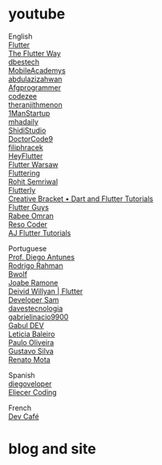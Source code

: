 # youtube

English\
[Flutter](https://www.youtube.com/@flutterdev)\
[The Flutter Way](https://www.youtube.com/@TheFlutterWay)\
[dbestech](https://www.youtube.com/@dbestech)\
[MobileAcademys](https://www.youtube.com/@MobileAcademys)\
[abdulazizahwan](https://www.youtube.com/@abdulazizahwan)\
[Afgprogrammer](https://www.youtube.com/@Afgprogrammer)\
[codezee](https://www.youtube.com/@codezee)\
[theranjithmenon](https://www.youtube.com/@theranjithmenon)\
[1ManStartup](https://www.youtube.com/@1ManStartup)\
[mhadaily](https://www.youtube.com/@mhadaily)\
[ShidiStudio](https://www.youtube.com/@ShidiStudio)\
[DoctorCode9](https://www.youtube.com/@DoctorCode9)\
[filiphracek](https://www.youtube.com/@filiphracek)\
[HeyFlutter](https://www.youtube.com/@HeyFlutter)\
[Flutter Warsaw](https://www.youtube.com/@FlutterWarsaw)\
[Fluttering](https://www.youtube.com/@fluttering4032)\
[Rohit Semriwal](https://www.youtube.com/@RohitSemriwal)\
[Flutterly](https://www.youtube.com/@Flutterly)\
[Creative Bracket • Dart and Flutter Tutorials](https://www.youtube.com/@CreativeBracket)\
[Flutter Guys](https://www.youtube.com/@flutterguys)\
[Rabee Omran](https://www.youtube.com/@RabeeOmran)\
[Reso Coder](https://www.youtube.com/@ResoCoder)\
[AJ Flutter Tutorials](https://www.youtube.com/@AJFlutterTutorials)

Portuguese\
[Prof. Diego Antunes](https://www.youtube.com/@drantunes)\
[Rodrigo Rahman](https://www.youtube.com/@rodrigorahman)\
[Bwolf](https://www.youtube.com/@BwolfDev)\
[Joabe Ramone](https://www.youtube.com/@JoabeRamone)\
[Deivid Willyan | Flutter](https://www.youtube.com/@FlutterCursos)\
[Developer Sam](https://www.youtube.com/@developersam7921)\
[davestecnologia](https://www.youtube.com/@davestecnologia)\
[gabrielinacio9900](https://www.youtube.com/@gabrielinacio9900)\
[Gabul DEV](https://www.youtube.com/@GabulDEV)\
[Leticia Baleiro](https://www.youtube.com/channel/UChRdRcqQbtdSe6MgAWcnRCQ)\
[Paulo Oliveira](https://www.youtube.com/@pauloCosteira)\
[Gustavo Silva](https://www.youtube.com/@user-fm4vm3cn1p)\
[Renato Mota](https://www.youtube.com/@RenatoMotaDev)

Spanish\
[diegoveloper](https://www.youtube.com/@diegoveloper)\
[Eliecer Coding](https://www.youtube.com/@EliecerCoding)

French\
[Dev Café](https://www.youtube.com/@DevCafe)

# blog and site
